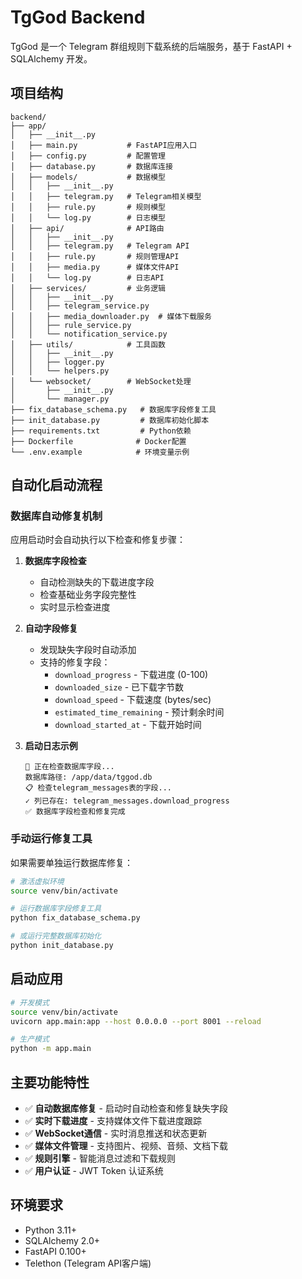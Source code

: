 # TgGod Backend

TgGod 是一个 Telegram 群组规则下载系统的后端服务，基于 FastAPI + SQLAlchemy 开发。

## 项目结构

```
backend/
├── app/
│   ├── __init__.py
│   ├── main.py           # FastAPI应用入口
│   ├── config.py         # 配置管理
│   ├── database.py       # 数据库连接
│   ├── models/           # 数据模型
│   │   ├── __init__.py
│   │   ├── telegram.py   # Telegram相关模型
│   │   ├── rule.py       # 规则模型
│   │   └── log.py        # 日志模型
│   ├── api/              # API路由
│   │   ├── __init__.py
│   │   ├── telegram.py   # Telegram API
│   │   ├── rule.py       # 规则管理API
│   │   ├── media.py      # 媒体文件API
│   │   └── log.py        # 日志API
│   ├── services/         # 业务逻辑
│   │   ├── __init__.py
│   │   ├── telegram_service.py
│   │   ├── media_downloader.py  # 媒体下载服务
│   │   ├── rule_service.py
│   │   └── notification_service.py
│   ├── utils/            # 工具函数
│   │   ├── __init__.py
│   │   ├── logger.py
│   │   └── helpers.py
│   └── websocket/        # WebSocket处理
│       ├── __init__.py
│       └── manager.py
├── fix_database_schema.py   # 数据库字段修复工具
├── init_database.py         # 数据库初始化脚本
├── requirements.txt         # Python依赖
├── Dockerfile              # Docker配置
└── .env.example            # 环境变量示例
```

## 自动化启动流程

### 数据库自动修复机制

应用启动时会自动执行以下检查和修复步骤：

1. **数据库字段检查**
   - 自动检测缺失的下载进度字段
   - 检查基础业务字段完整性
   - 实时显示检查进度

2. **自动字段修复**
   - 发现缺失字段时自动添加
   - 支持的修复字段：
     - `download_progress` - 下载进度 (0-100)
     - `downloaded_size` - 已下载字节数
     - `download_speed` - 下载速度 (bytes/sec)
     - `estimated_time_remaining` - 预计剩余时间
     - `download_started_at` - 下载开始时间

3. **启动日志示例**
   ```
   🔧 正在检查数据库字段...
   数据库路径: /app/data/tggod.db
   📋 检查telegram_messages表的字段...
   ✓ 列已存在: telegram_messages.download_progress
   ✅ 数据库字段检查和修复完成
   ```

### 手动运行修复工具

如果需要单独运行数据库修复：

```bash
# 激活虚拟环境
source venv/bin/activate

# 运行数据库字段修复工具
python fix_database_schema.py

# 或运行完整数据库初始化
python init_database.py
```

## 启动应用

```bash
# 开发模式
source venv/bin/activate
uvicorn app.main:app --host 0.0.0.0 --port 8001 --reload

# 生产模式
python -m app.main
```

## 主要功能特性

- ✅ **自动数据库修复** - 启动时自动检查和修复缺失字段
- ✅ **实时下载进度** - 支持媒体文件下载进度跟踪
- ✅ **WebSocket通信** - 实时消息推送和状态更新
- ✅ **媒体文件管理** - 支持图片、视频、音频、文档下载
- ✅ **规则引擎** - 智能消息过滤和下载规则
- ✅ **用户认证** - JWT Token 认证系统

## 环境要求

- Python 3.11+
- SQLAlchemy 2.0+
- FastAPI 0.100+
- Telethon (Telegram API客户端)